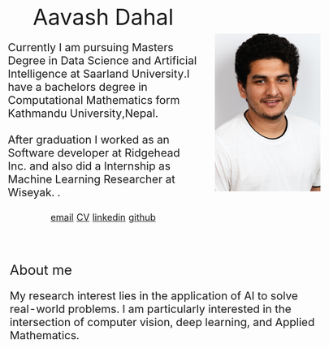 

<html lang="en">
<head>
  <meta http-equiv="Content-Type" content="text/html; charset=UTF-8">
  <title>Aavash Dahal</title>
  <meta name="author" content="Aavash Dahal">
  <meta name="viewport" content="width=device-width, initial-scale=1">
<!--   <link rel="stylesheet" type="text/css" href="stylesheet.css"> -->
  <style>
    body {
      font-size: 18px; /* Base font size */
    }
    name {
      font-size: 2em; /* Larger font size for the name */
    }
    p {
      font-size: 1.2em; /* Increased font size for paragraphs */
    }
    a {
      font-size: 18px;
    }
    heading {
      font-size: 1.5em; /* Increased font size for headings */
    }
  </style>
</head>
<body>
  <table style="width:100%;max-width:1000px;border:0px;border-spacing:0px;border-collapse:separate;margin-right:auto;margin-left:auto;"><tbody>
    <tr style="padding:0px">
      <td style="padding:0px">
        <table style="width:100%;border:0px;border-spacing:0px;border-collapse:separate;margin-right:auto;margin-left:auto;"><tbody>
          <tr style="padding:0px">
            <td style="padding:2.5%;width:63%;vertical-align:middle">
              <p style="text-align:center">
                <name>Aavash Dahal</name>
              </p>
              <p>Currently I am pursuing Masters Degree in Data Science and Artificial Intelligence at Saarland University.I have a bachelors degree in Computational Mathematics form Kathmandu University,Nepal.
              <br><br>After graduation I worked as an Software developer at Ridgehead Inc. and also did a Internship as Machine Learning Researcher at Wiseyak.
              . 
              </p>
              <p style="text-align:center">
                <a href="mailto:dahal.aavash2520@gmail.com">email</a> 
                <a href="data/CV_Aavash.pdf">CV</a> 
                <a href="https://www.linkedin.com/in/aavash-dahal2520/">linkedin</a>
                <a href="https://github.com/Aavash252/">github</a>
              </p>
            </td>
            <td style="padding:2.5%;width:40%;max-width:40%">
              <a href="data/me.jpg"><img style="width:100%;max-width:100%" alt="profile photo" src="data/me.jpg" class="hoverZoomLink"></a>
            </td>
          </tr>
        </tbody></table>
        <table style="width:100%;border:0px;border-spacing:0px;border-collapse:separate;margin-right:auto;margin-left:auto;">
            <tbody>
                <tr>
                    <td style="padding:20px;width:100%;vertical-align:middle">
                    <heading>About me</heading>
                    <p>
                        My research interest lies in the application of AI to solve real-world problems. I am particularly interested in the intersection of computer vision, deep learning, and Applied Mathematics. 
                    </p>
                    </td>
                </tr>
            </tbody>
        </table>

